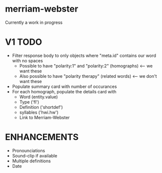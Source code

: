 # merriam-webster

Currently a work in progress

V1 TODO
========
- Filter response body to only objects where "meta.id" contains our word with no spaces
  - Possible to have "polarity:1" and "polarity:2" (homographs) <-- we want these
  - Also possible to have "polarity therapy" (related words) <-- we don't want these
- Populate summary card with number of occurances
- For each homograph, populate the details card with
  - Word (entity.value)
  - Type ('fl')
  - Definition ('shortdef')
  - syllables ('hwi.hw')
  - Link to Merriam-Webster

ENHANCEMENTS
============
- Pronounciations
- Sound-clip if available
- Multiple definitions
- Date